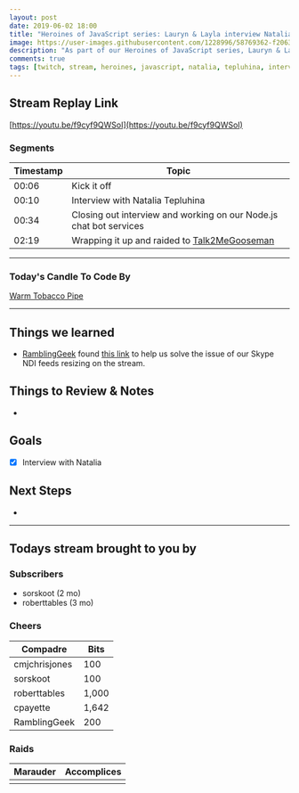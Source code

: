 ```yaml
---
layout: post
date: 2019-06-02 18:00
title: "Heroines of JavaScript series: Lauryn & Layla interview Natalia Tepluhina"
image: https://user-images.githubusercontent.com/1228996/58769362-f2063a00-856b-11e9-85d2-97f73102463d.png
description: "As part of our Heroines of JavaScript series, Lauryn & Layla interview Natalia Tepluhina."
comments: true
tags: [twitch, stream, heroines, javascript, natalia, tepluhina, interview]
---
```


## Stream Replay Link

[https://youtu.be/f9cyf9QWSoI](https://youtu.be/f9cyf9QWSoI)

<!--more-->

### Segments

| Timestamp | Topic                                                                               |
| ---       | ---                                                                                 |
| 00:06     | Kick it off                                                                         |
| 00:10     | Interview with Natalia Tepluhina                                                    |
| 00:34     | Closing out interview and working on our Node.js chat bot services                  |
| 02:19     | Wrapping it up and raided to [Talk2MeGooseman](https://twitch.tv/talk2megooseman)   |


---

### Today's Candle To Code By

[Warm Tobacco Pipe](https://amzn.to/2GSsMxX)

---

## Things we learned

- [RamblingGeek](https://twitch.tv/ramblinggeek) found [this link](https://support.skype.com/en/faq/FA34853/what-is-skype-for-content-creators) to help us solve the issue of our Skype NDI feeds resizing on the stream.


## Things to Review & Notes

-


## Goals

- [x] Interview with Natalia


## Next Steps

-


---

## Todays stream brought to you by

### Subscribers

- sorskoot (2 mo)
- roberttables (3 mo)

### Cheers

| Compadre          | Bits        |
| ---               | ---         |
| cmjchrisjones     | 100         |
| sorskoot          | 100         |
| roberttables      | 1,000       |
| cpayette          | 1,642       |
| RamblingGeek      | 200         |


### Raids

| Marauder      | Accomplices   |
| ---           | ---           |
|               |               |
